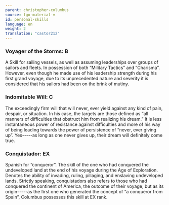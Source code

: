 ```yaml
---
parent: christopher-columbus
source: fgo-material-v
id: personal-skills
language: en
weight: 2
translation: "castor212"
---
```


### Voyager of the Storms: B

A Skill for sailing vessels, as well as assuming leaderships over groups of sailors and fleets.
In possession of both “Military Tactics” and “Charisma”.
However, even though he made use of his leadership strength during his first grand voyage, due to its unprecedented nature and severity it is considered that his sailors had been on the brink of mutiny.

### Indomitable Will: C

The exceedingly firm will that will never, ever yield against any kind of pain, despair, or situation.
In his case, the targets are those defined as “all manners of difficulties that obstruct him from realizing his dream.”
It is less instantaneous power of resistance against difficulties and more of his way of being leading towards the power of persistence of “never, ever giving up”.
Yes-----as long as one never gives up, their dream will definitely come true.

### Conquistador: EX

Spanish for “conqueror”.
The skill of the one who had conquered the undeveloped land at the end of his voyage during the Age of Exploration. Denotes the ability of invading, ruling, pillaging, and enslaving undeveloped lands.
Strictly speaking, conquistadors also refers to those who had conquered the continent of America, the outcome of their voyage; but as its origin-----as the first one who generated the concept of “a conqueror from Spain”, Columbus possesses this skill at EX rank.
